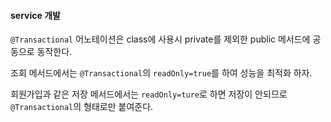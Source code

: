 #### service 개발

`@Transactional` 어노테이션은 class에 사용시 private를 제외한 public 메서드에 공동으로 동작한다.

조회 메서드에서는 `@Transactional`의 `readOnly=true`를 하여 성능을 최적화 하자.

회원가입과 같은 저장 메서드에서는 `readOnly=ture`로 하면 저장이 안되므로 `@Transactional`의 형태로만 붙여준다.
